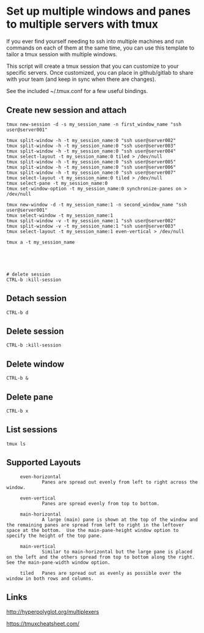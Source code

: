 # Set up multiple windows and panes to multiple servers with tmux

If you ever find yourself needing to ssh into multiple machines and run commands on each of them at the same time, you can use this template to tailor a tmux session with multiple windows.

This script will create a tmux session that you can customize to your specific servers.
Once customized, you can place in github/gitlab to share with your team (and keep in sync when there are changes).

See the included ~/.tmux.conf for a few useful bindings.



## Create new session and attach
```
tmux new-session -d -s my_session_name -n first_window_name "ssh user@server001"

tmux split-window -h -t my_session_name:0 "ssh user@server002"
tmux split-window -h -t my_session_name:0 "ssh user@server003"
tmux split-window -h -t my_session_name:0 "ssh user@server004"
tmux select-layout -t my_session_name:0 tiled > /dev/null
tmux split-window -h -t my_session_name:0 "ssh user@server005"
tmux split-window -h -t my_session_name:0 "ssh user@server006"
tmux split-window -h -t my_session_name:0 "ssh user@server007"
tmux select-layout -t my_session_name:0 tiled > /dev/null
tmux select-pane -t my_session_name:0
tmux set-window-option -t my_session_name:0 synchronize-panes on > /dev/null

tmux new-window -d -t my_session_name:1 -n second_window_name "ssh user@server001"
tmux select-window -t my_session_name:1
tmux split-window -v -t my_session_name:1 "ssh user@server002"
tmux split-window -v -t my_session_name:1 "ssh user@server003"
tmux select-layout -t my_session_name:1 even-vertical > /dev/null

tmux a -t my_session_name





# delete session
CTRL-b :kill-session
```



## Detach session
```
CTRL-b d
```


## Delete session
```
CTRL-b :kill-session
```


## Delete window
```
CTRL-b &
```


## Delete pane
```
CTRL-b x
```


## List sessions
```
tmux ls
```



## Supported Layouts
```
     even-horizontal
             Panes are spread out evenly from left to right across the window.

     even-vertical
             Panes are spread evenly from top to bottom.

     main-horizontal
             A large (main) pane is shown at the top of the window and the remaining panes are spread from left to right in the leftover space at the bottom.  Use the main-pane-height window option to specify the height of the top pane.

     main-vertical
             Similar to main-horizontal but the large pane is placed on the left and the others spread from top to bottom along the right.  See the main-pane-width window option.

     tiled   Panes are spread out as evenly as possible over the window in both rows and columns.
```




## Links

http://hyperpolyglot.org/multiplexers

https://tmuxcheatsheet.com/